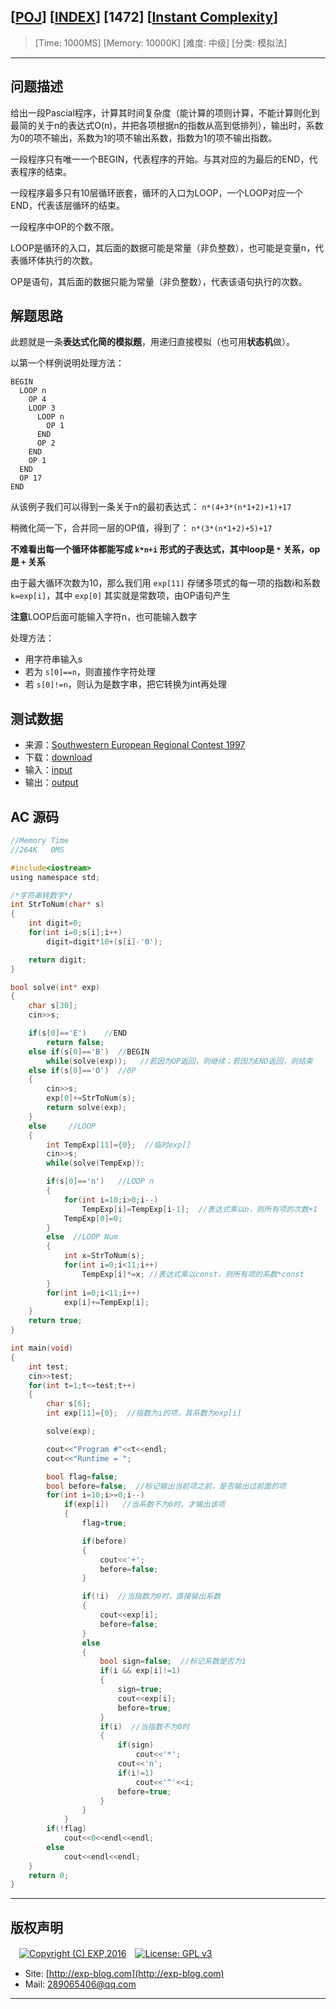 ## [[POJ](http://poj.org/)] [[INDEX](https://github.com/lyy289065406/POJ-Solving-Reports)] [1472] [[Instant Complexity](http://poj.org/problem?id=1472)]

> [Time: 1000MS] [Memory: 10000K] [难度: 中级] [分类: 模拟法]

------

## 问题描述

给出一段Pascial程序，计算其时间复杂度（能计算的项则计算，不能计算则化到最简的关于n的表达式O(n)，并把各项根据n的指数从高到低排列），输出时，系数为0的项不输出，系数为1的项不输出系数，指数为1的项不输出指数。

一段程序只有唯一一个BEGIN，代表程序的开始。与其对应的为最后的END，代表程序的结束。

一段程序最多只有10层循环嵌套，循环的入口为LOOP，一个LOOP对应一个END，代表该层循环的结束。

一段程序中OP的个数不限。

LOOP是循环的入口，其后面的数据可能是常量（非负整数），也可能是变量n，代表循环体执行的次数。

OP是语句，其后面的数据只能为常量（非负整数），代表该语句执行的次数。


## 解题思路

此题就是一条**表达式化简的模拟题**，用递归直接模拟（也可用**状态机**做）。

以第一个样例说明处理方法：

```delphi
BEGIN
  LOOP n
    OP 4
    LOOP 3
      LOOP n
        OP 1
      END
      OP 2
    END
    OP 1
  END
  OP 17
END
```

从该例子我们可以得到一条关于n的最初表达式： `n*(4+3*(n*1+2)+1)+17`

稍微化简一下，合并同一层的OP值，得到了： `n*(3*(n*1+2)+5)+17`

**不难看出每一个循环体都能写成 `k*n+i` 形式的子表达式，其中loop是 `*` 关系，op是 `+` 关系**


由于最大循环次数为10，那么我们用 `exp[11]` 存储多项式的每一项的指数i和系数 `k=exp[i]`，其中 `exp[0]` 其实就是常数项，由OP语句产生

**注意**LOOP后面可能输入字符n，也可能输入数字

处理方法：

- 用字符串输入s
- 若为 `s[0]==n`，则直接作字符处理
- 若 `s[0]!=n`，则认为是数字串，把它转换为int再处理


## 测试数据

- 来源：[Southwestern European Regional Contest 1997](http://www.informatik.uni-ulm.de/acm/Regionals/1997/)
- 下载：[download](/reports/POJ1472-Instant%20Complexity/testdata.zip)
- 输入：[input](/reports/POJ1472-Instant%20Complexity/testdata/input.dat)
- 输出：[output](/reports/POJ1472-Instant%20Complexity/testdata/output.dat)


## AC 源码


```c
//Memory Time 
//264K   0MS 

#include<iostream>
using namespace std;

/*字符串转数字*/
int StrToNum(char* s)
{
	int digit=0;
	for(int i=0;s[i];i++)
		digit=digit*10+(s[i]-'0');

	return digit;
}

bool solve(int* exp)
{
	char s[30];
	cin>>s;

	if(s[0]=='E')    //END
		return false;
	else if(s[0]=='B')  //BEGIN
		while(solve(exp));   //若因为OP返回，则继续；若因为END返回，则结束
	else if(s[0]=='O')  //0P
	{
		cin>>s;
		exp[0]+=StrToNum(s);
		return solve(exp);
	}
	else     //LOOP
	{
		int TempExp[11]={0};  //临时exp[]
		cin>>s;
		while(solve(TempExp));

		if(s[0]=='n')   //LOOP n
		{
			for(int i=10;i>0;i--)
				TempExp[i]=TempExp[i-1];  //表达式乘以n，则所有项的次数+1
			TempExp[0]=0;
		}
		else  //LOOP Num
		{
			int x=StrToNum(s);
			for(int i=0;i<11;i++)
				TempExp[i]*=x; //表达式乘以const，则所有项的系数*const
		}
		for(int i=0;i<11;i++)
			exp[i]+=TempExp[i];
	}
	return true;
}

int main(void)
{
	int test;
	cin>>test;
	for(int t=1;t<=test;t++)
	{
		char s[6];
		int exp[11]={0};  //指数为i的项，其系数为exp[i]

		solve(exp);

		cout<<"Program #"<<t<<endl;
		cout<<"Runtime = ";

		bool flag=false;
		bool before=false;  //标记输出当前项之前，是否输出过前面的项
		for(int i=10;i>=0;i--)
			if(exp[i])   //当系数不为0时，才输出该项
			{
				flag=true;

				if(before)
				{
					cout<<'+';
					before=false;
				}

				if(!i)  //当指数为0时，直接输出系数
				{
					cout<<exp[i];
					before=false;
				}
				else
				{
					bool sign=false;  //标记系数是否为1
					if(i && exp[i]!=1)
					{
						sign=true;
						cout<<exp[i];
						before=true;
					}
					if(i)  //当指数不为0时
					{
						if(sign)
							cout<<'*';
						cout<<'n';
						if(i!=1)
							cout<<'^'<<i;
						before=true;
					}
				}
			}
		if(!flag)
			cout<<0<<endl<<endl;
		else
			cout<<endl<<endl;
	}
	return 0;
}
```

------

## 版权声明

　[![Copyright (C) EXP,2016](https://img.shields.io/badge/Copyright%20(C)-EXP%202016-blue.svg)](http://exp-blog.com)　[![License: GPL v3](https://img.shields.io/badge/License-GPL%20v3-blue.svg)](https://www.gnu.org/licenses/gpl-3.0)
  

- Site: [http://exp-blog.com](http://exp-blog.com) 
- Mail: <a href="mailto:289065406@qq.com?subject=[EXP's Github]%20Your%20Question%20（请写下您的疑问）&amp;body=What%20can%20I%20help%20you?%20（需要我提供什么帮助吗？）">289065406@qq.com</a>


------
